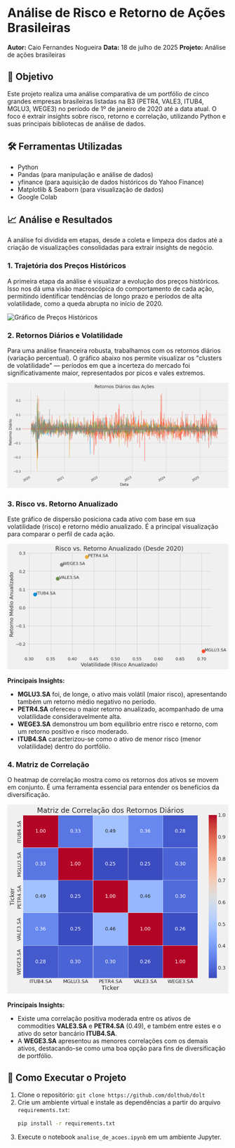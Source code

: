 # Análise de Risco e Retorno de Ações Brasileiras

**Autor:** Caio Fernandes Nogueira
**Data:** 18 de julho de 2025
**Projeto:** Análise de ações brasileiras

## 🎯 Objetivo
Este projeto realiza uma análise comparativa de um portfólio de cinco grandes empresas brasileiras listadas na B3 (PETR4, VALE3, ITUB4, MGLU3, WEGE3) no período de 1º de janeiro de 2020 até a data atual. O foco é extrair insights sobre risco, retorno e correlação, utilizando Python e suas principais bibliotecas de análise de dados.

## 🛠️ Ferramentas Utilizadas
* Python
* Pandas (para manipulação e análise de dados)
* yfinance (para aquisição de dados históricos do Yahoo Finance)
* Matplotlib & Seaborn (para visualização de dados)
* Google Colab

## 📈 Análise e Resultados

A análise foi dividida em etapas, desde a coleta e limpeza dos dados até a criação de visualizações consolidadas para extrair insights de negócio.

### 1. Trajetória dos Preços Históricos
A primeira etapa da análise é visualizar a evolução dos preços históricos. Isso nos dá uma visão macroscópica do comportamento de cada ação, permitindo identificar tendências de longo prazo e períodos de alta volatilidade, como a queda abrupta no início de 2020.

![Gráfico de Preços Históricos](graficos/preco_historico.png)

### 2. Retornos Diários e Volatilidade
Para uma análise financeira robusta, trabalhamos com os retornos diários (variação percentual). O gráfico abaixo nos permite visualizar os "clusters de volatilidade" — períodos em que a incerteza do mercado foi significativamente maior, representados por picos e vales extremos.

![Gráfico de Retornos Diários](graficos/retornos_diarios.png)

### 3. Risco vs. Retorno Anualizado
Este gráfico de dispersão posiciona cada ativo com base em sua volatilidade (risco) e retorno médio anualizado. É a principal visualização para comparar o perfil de cada ação.

![Gráfico de Risco vs. Retorno](graficos/risco_vs_retorno.png)

**Principais Insights:**
* **MGLU3.SA** foi, de longe, o ativo mais volátil (maior risco), apresentando também um retorno médio negativo no período.
* **PETR4.SA** ofereceu o maior retorno anualizado, acompanhado de uma volatilidade consideravelmente alta.
* **WEGE3.SA** demonstrou um bom equilíbrio entre risco e retorno, com um retorno positivo e risco moderado.
* **ITUB4.SA** caracterizou-se como o ativo de menor risco (menor volatilidade) dentro do portfólio.

### 4. Matriz de Correlação
O heatmap de correlação mostra como os retornos dos ativos se movem em conjunto. É uma ferramenta essencial para entender os benefícios da diversificação.

![Matriz de Correlação](graficos/matriz_correlacao.png)

**Principais Insights:**
* Existe uma correlação positiva moderada entre os ativos de commodities **VALE3.SA** e **PETR4.SA** (0.49), e também entre estes e o ativo do setor bancário **ITUB4.SA**.
* A **WEGE3.SA** apresentou as menores correlações com os demais ativos, destacando-se como uma boa opção para fins de diversificação de portfólio.

## 🚀 Como Executar o Projeto
1.  Clone o repositório: `git clone https://github.com/dolthub/dolt`
2.  Crie um ambiente virtual e instale as dependências a partir do arquivo `requirements.txt`:
    ```bash
    pip install -r requirements.txt
    ```
3.  Execute o notebook `analise_de_acoes.ipynb` em um ambiente Jupyter.
